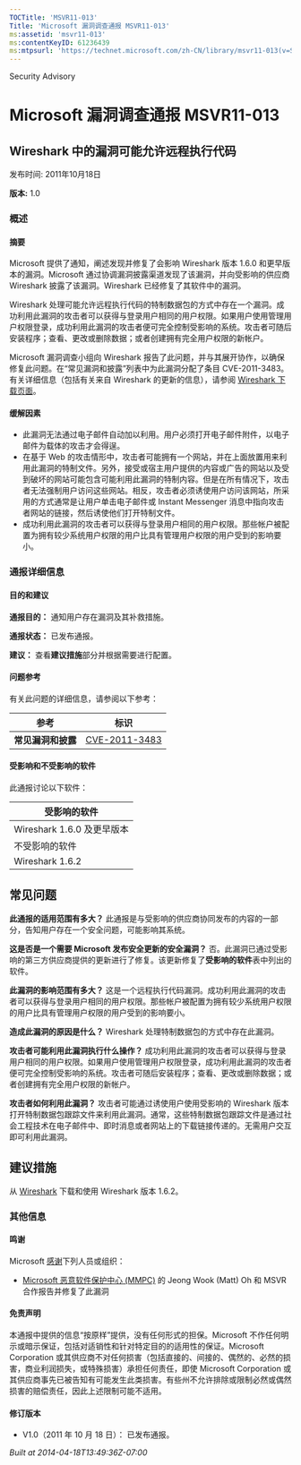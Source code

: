 ```yaml
---
TOCTitle: 'MSVR11-013'
Title: 'Microsoft 漏洞调查通报 MSVR11-013'
ms:assetid: 'msvr11-013'
ms:contentKeyID: 61236439
ms:mtpsurl: 'https://technet.microsoft.com/zh-CN/library/msvr11-013(v=Security.10)'
---
```


Security Advisory

Microsoft 漏洞调查通报 MSVR11-013
=================================

Wireshark 中的漏洞可能允许远程执行代码
--------------------------------------

发布时间: 2011年10月18日

**版本:** 1.0

### 概述

#### 摘要

Microsoft 提供了通知，阐述发现并修复了会影响 Wireshark 版本 1.6.0 和更早版本的漏洞。Microsoft 通过协调漏洞披露渠道发现了该漏洞，并向受影响的供应商 Wireshark 披露了该漏洞。Wireshark 已经修复了其软件中的漏洞。

Wireshark 处理可能允许远程执行代码的特制数据包的方式中存在一个漏洞。成功利用此漏洞的攻击者可以获得与登录用户相同的用户权限。如果用户使用管理用户权限登录，成功利用此漏洞的攻击者便可完全控制受影响的系统。攻击者可随后安装程序；查看、更改或删除数据；或者创建拥有完全用户权限的新帐户。

Microsoft 漏洞调查小组向 Wireshark 报告了此问题，并与其展开协作，以确保修复此问题。在“常见漏洞和披露”列表中为此漏洞分配了条目 CVE-2011-3483。有关详细信息（包括有关来自 Wireshark 的更新的信息），请参阅 [Wireshark 下载页面](https://www.wireshark.org/download.html)。

#### 缓解因素

-   此漏洞无法通过电子邮件自动加以利用。用户必须打开电子邮件附件，以电子邮件为载体的攻击才会得逞。
-   在基于 Web 的攻击情形中，攻击者可能拥有一个网站，并在上面放置用来利用此漏洞的特制文件。另外，接受或宿主用户提供的内容或广告的网站以及受到破坏的网站可能包含可能利用此漏洞的特制内容。但是在所有情况下，攻击者无法强制用户访问这些网站。相反，攻击者必须诱使用户访问该网站，所采用的方式通常是让用户单击电子邮件或 Instant Messenger 消息中指向攻击者网站的链接，然后诱使他们打开特制文件。
-   成功利用此漏洞的攻击者可以获得与登录用户相同的用户权限。那些帐户被配置为拥有较少系统用户权限的用户比具有管理用户权限的用户受到的影响要小。

### 通报详细信息

#### 目的和建议

**通报目的：** 通知用户存在漏洞及其补救措施。

**通报状态：** 已发布通报。

**建议：** 查看**建议措施**部分并根据需要进行配置。

#### 问题参考

有关此问题的详细信息，请参阅以下参考：

| 参考               | 标识                                                                             |
|--------------------|----------------------------------------------------------------------------------|
| **常见漏洞和披露** | [CVE-2011-3483](https://www.cve.mitre.org/cgi-bin/cvename.cgi?name=cve-2011-3483) |

#### 受影响和不受影响的软件

此通报讨论以下软件：

| 受影响的软件               |
|----------------------------|
| Wireshark 1.6.0 及更早版本 |
| 不受影响的软件             |
| Wireshark 1.6.2            |

常见问题
--------

**此通报的适用范围有多大？**
此通报是与受影响的供应商协同发布的内容的一部分，告知用户存在一个安全问题，可能影响其系统。

**这是否是一个需要 Microsoft 发布安全更新的安全漏洞？**
否。此漏洞已通过受影响的第三方供应商提供的更新进行了修复。该更新修复了**受影响的软件**表中列出的软件。

**此漏洞的影响范围有多大？**
这是一个远程执行代码漏洞。成功利用此漏洞的攻击者可以获得与登录用户相同的用户权限。那些帐户被配置为拥有较少系统用户权限的用户比具有管理用户权限的用户受到的影响要小。

**造成此漏洞的原因是什么？**
Wireshark 处理特制数据包的方式中存在此漏洞。

**攻击者可能利用此漏洞执行什么操作？**
成功利用此漏洞的攻击者可以获得与登录用户相同的用户权限。如果用户使用管理用户权限登录，成功利用此漏洞的攻击者便可完全控制受影响的系统。攻击者可随后安装程序；查看、更改或删除数据；或者创建拥有完全用户权限的新帐户。

**攻击者如何利用此漏洞？**
攻击者可能通过诱使用户使用受影响的 Wireshark 版本打开特制数据包跟踪文件来利用此漏洞。通常，这些特制数据包跟踪文件是通过社会工程技术在电子邮件中、即时消息或者网站上的下载链接传递的。无需用户交互即可利用此漏洞。

建议措施
--------

从 [Wireshark](https://www.wireshark.org/download.html) 下载和使用 Wireshark 版本 1.6.2。

### 其他信息

#### 鸣谢

Microsoft [感谢](https://go.microsoft.com/fwlink/?linkid=21127)下列人员或组织：

-   [Microsoft 恶意软件保护中心 (MMPC)](https://www.microsoft.com/security/portal/) 的 Jeong Wook (Matt) Oh 和 MSVR 合作报告并修复了此漏洞

#### 免责声明

本通报中提供的信息“按原样”提供，没有任何形式的担保。Microsoft 不作任何明示或暗示保证，包括对适销性和针对特定目的的适用性的保证。Microsoft Corporation 或其供应商不对任何损害（包括直接的、间接的、偶然的、必然的损害，商业利润损失，或特殊损害）承担任何责任，即使 Microsoft Corporation 或其供应商事先已被告知有可能发生此类损害。有些州不允许排除或限制必然或偶然损害的赔偿责任，因此上述限制可能不适用。

#### 修订版本

-   V1.0（2011 年 10 月 18 日）： 已发布通报。

*Built at 2014-04-18T13:49:36Z-07:00*
